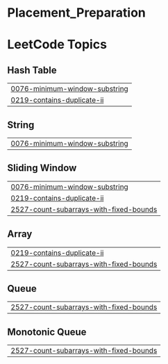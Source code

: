 # Placement_Preparation
<!---LeetCode Topics Start-->
# LeetCode Topics
## Hash Table
|  |
| ------- |
| [0076-minimum-window-substring](https://github.com/ravikumar9555/Placement_Preparation/tree/master/0076-minimum-window-substring) |
| [0219-contains-duplicate-ii](https://github.com/ravikumar9555/Placement_Preparation/tree/master/0219-contains-duplicate-ii) |
## String
|  |
| ------- |
| [0076-minimum-window-substring](https://github.com/ravikumar9555/Placement_Preparation/tree/master/0076-minimum-window-substring) |
## Sliding Window
|  |
| ------- |
| [0076-minimum-window-substring](https://github.com/ravikumar9555/Placement_Preparation/tree/master/0076-minimum-window-substring) |
| [0219-contains-duplicate-ii](https://github.com/ravikumar9555/Placement_Preparation/tree/master/0219-contains-duplicate-ii) |
| [2527-count-subarrays-with-fixed-bounds](https://github.com/ravikumar9555/Placement_Preparation/tree/master/2527-count-subarrays-with-fixed-bounds) |
## Array
|  |
| ------- |
| [0219-contains-duplicate-ii](https://github.com/ravikumar9555/Placement_Preparation/tree/master/0219-contains-duplicate-ii) |
| [2527-count-subarrays-with-fixed-bounds](https://github.com/ravikumar9555/Placement_Preparation/tree/master/2527-count-subarrays-with-fixed-bounds) |
## Queue
|  |
| ------- |
| [2527-count-subarrays-with-fixed-bounds](https://github.com/ravikumar9555/Placement_Preparation/tree/master/2527-count-subarrays-with-fixed-bounds) |
## Monotonic Queue
|  |
| ------- |
| [2527-count-subarrays-with-fixed-bounds](https://github.com/ravikumar9555/Placement_Preparation/tree/master/2527-count-subarrays-with-fixed-bounds) |
<!---LeetCode Topics End-->